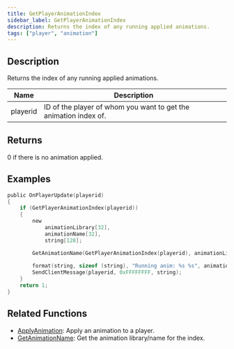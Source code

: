 ```yaml
---
title: GetPlayerAnimationIndex
sidebar_label: GetPlayerAnimationIndex
description: Returns the index of any running applied animations.
tags: ["player", "animation"]
---
```


## Description

Returns the index of any running applied animations.

| Name     | Description                                                      |
| -------- | ---------------------------------------------------------------- |
| playerid | ID of the player of whom you want to get the animation index of. |

## Returns

0 if there is no animation applied.

## Examples

```c
public OnPlayerUpdate(playerid)
{
    if (GetPlayerAnimationIndex(playerid))
    {
        new
            animationLibrary[32],
            animationName[32],
            string[128];

        GetAnimationName(GetPlayerAnimationIndex(playerid), animationLibrary, sizeof (animationLibrary), animationName, sizeof (animationName));
        
        format(string, sizeof (string), "Running anim: %s %s", animationLibrary, animationName);
        SendClientMessage(playerid, 0xFFFFFFFF, string);
    }
    return 1;
}
```

## Related Functions

- [ApplyAnimation](ApplyAnimation): Apply an animation to a player.
- [GetAnimationName](GetAnimationName): Get the animation library/name for the index.
